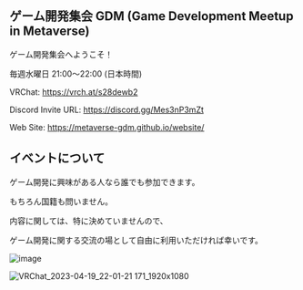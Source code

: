 ## ゲーム開発集会 GDM (Game Development Meetup in Metaverse)
ゲーム開発集会へようこそ！

毎週水曜日 21:00～22:00 (日本時間)

VRChat: https://vrch.at/s28dewb2

Discord Invite URL: https://discord.gg/Mes3nP3mZt

Web Site: https://metaverse-gdm.github.io/website/

## イベントについて

ゲーム開発に興味がある人なら誰でも参加できます。

もちろん国籍も問いません。

内容に関しては、特に決めていませんので、

ゲーム開発に関する交流の場として自由に利用いただければ幸いです。

![image](https://github.com/metaverse-gdm/.github/assets/38463346/88b44821-b8ed-4d17-b85e-be7b4600b607)

![VRChat_2023-04-19_22-01-21 171_1920x1080](https://github.com/metaverse-gdm/.github/assets/38463346/0d228ea7-9828-4303-9fed-eccfd77e3d79)


